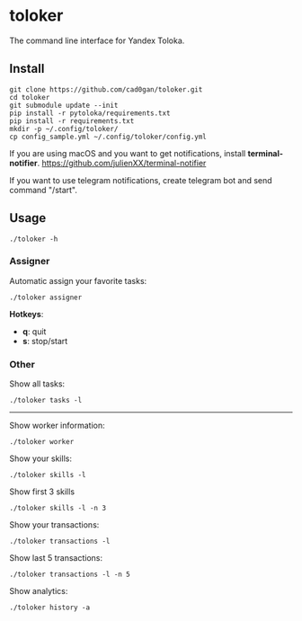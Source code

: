 # toloker
The command line interface for Yandex Toloka.

## Install
    git clone https://github.com/cad0gan/toloker.git
    cd toloker
    git submodule update --init
    pip install -r pytoloka/requirements.txt
    pip install -r requirements.txt
    mkdir -p ~/.config/toloker/
    cp config_sample.yml ~/.config/toloker/config.yml
    
If you are using macOS and you want to get notifications, install **terminal-notifier**.
https://github.com/julienXX/terminal-notifier

If you want to use telegram notifications, create telegram bot and send command "/start".

## Usage
    ./toloker -h
### Assigner
Automatic assign your favorite tasks:
    
    ./toloker assigner
**Hotkeys**:
* **q**: quit
* **s**: stop/start
### Other
Show all tasks:

    ./toloker tasks -l
    
-------------------------------------

Show worker information:

    ./toloker worker

Show your skills:

    ./toloker skills -l

Show first 3 skills

    ./toloker skills -l -n 3
    
Show your transactions:

    ./toloker transactions -l

Show last 5 transactions:

    ./toloker transactions -l -n 5

Show analytics:

    ./toloker history -a
